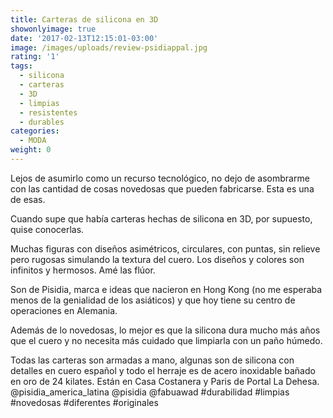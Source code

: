 ```yaml
---
title: Carteras de silicona en 3D
showonlyimage: true
date: '2017-02-13T12:15:01-03:00'
image: /images/uploads/review-psidiappal.jpg
rating: '1'
tags:
  - silicona
  - carteras
  - 3D
  - limpias
  - resistentes
  - durables
categories:
  - MODA
weight: 0
---
```

Lejos de asumirlo como un recurso tecnológico, no dejo de asombrarme con las cantidad de cosas novedosas que pueden fabricarse. Esta es una de esas.

<!--more-->

Cuando supe que había carteras hechas de silicona en 3D, por supuesto, quise conocerlas. 

Muchas figuras con diseños asimétricos, circulares, con puntas, sin relieve pero rugosas simulando la textura del cuero. Los diseños y colores son infinitos y hermosos. Amé las flúor.

Son de Pisidia, marca e ideas que nacieron en Hong Kong (no me esperaba menos de la genialidad de los asiáticos) y que hoy tiene su centro de operaciones en Alemania.

Además de lo novedosas, lo mejor es que la silicona dura mucho más años que el cuero y no necesita más cuidado que limpiarla con un paño húmedo.

Todas las carteras son armadas a mano, algunas son de silicona con detalles en cuero español y todo el herraje es de acero inoxidable bañado en oro de 24 kilates. Están en Casa Costanera y Paris de Portal La Dehesa. @pisidia_america_latina @pisidia @fabuawad #durabilidad #limpias #novedosas #diferentes #originales
